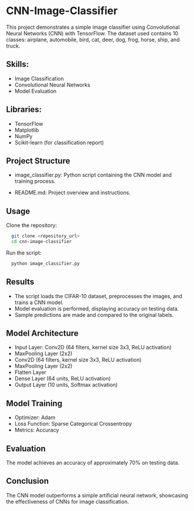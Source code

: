 
# CNN-Image-Classifier

This project demonstrates a simple image classifier using Convolutional Neural Networks (CNN) with TensorFlow. The dataset used contains 10 classes: airplane, automobile, bird, cat, deer, dog, frog, horse, ship, and truck.


## Skills:

- Image Classification
- Convolutional Neural Networks
- Model Evaluation
## Libraries:

- TensorFlow
- Matplotlib
- NumPy
- Scikit-learn (for classification report)
## Project Structure

- image_classifier.py: Python script containing the CNN model and training process.

- README.md: Project overview and instructions.


## Usage

Clone the repository:

```bash
  git clone <repository_url>
  cd cnn-image-classifier
```

Run the script:

```bash
  python image_classifier.py
```


## Results

- The script loads the CIFAR-10 dataset, preprocesses the images, and trains a CNN model.
- Model evaluation is performed, displaying accuracy on testing data.
- Sample predictions are made and compared to the original labels.


## Model Architecture

- Input Layer: Conv2D (64 filters, kernel size 3x3, ReLU activation)
- MaxPooling Layer (2x2)
- Conv2D (64 filters, kernel size 3x3, ReLU activation)
- MaxPooling Layer (2x2)
- Flatten Layer
- Dense Layer (64 units, ReLU activation)
- Output Layer (10 units, Softmax activation)
## Model Training

- Optimizer: Adam
- Loss Function: Sparse Categorical Crossentropy
- Metrics: Accuracy
## Evaluation

The model achieves an accuracy of approximately 70% on testing data.
## Conclusion

The CNN model outperforms a simple artificial neural network, showcasing the effectiveness of CNNs for image classification.